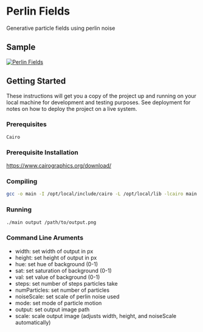 # Perlin Fields
Generative particle fields using perlin noise

## Sample
[![Perlin Fields](https://i.imgur.com/jtXQeXT.jpg)]()


## Getting Started
These instructions will get you a copy of the project up and running on your local machine for development and testing purposes. See deployment for notes on how to deploy the project on a live system.
### Prerequisites
```
Cairo
```
### Prerequisite Installation
https://www.cairographics.org/download/
### Compiling
```bash
gcc -o main -I /opt/local/include/cairo -L /opt/local/lib -lcairo main.c perlin.c particle.c color.c
```
### Running
```bash
./main output /path/to/output.png
```
### Command Line Aruments
- width: set width of output in px
- height: set height of output in px
- hue: set hue of background (0-1)
- sat: set saturation of background (0-1)
- val: set value of background (0-1)
- steps: set number of steps particles take
- numParticles: set number of particles
- noiseScale: set scale of perlin noise used
- mode: set mode of particle motion
- output: set output image path
- scale: scale output image (adjusts width, height, and noiseScale automatically)

